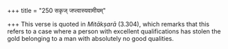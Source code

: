 +++
title = "250 सकृज् जप्त्वास्यवामीयम्"

+++
This verse is quoted in *Mitākṣarā* (3.304), which remarks that this
refers to a case where a person with excellent qualifications has stolen
the gold belonging to a man with absolutely no good qualities.



